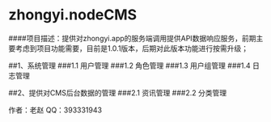 # zhongyi.nodeCMS
####项目描述：提供对zhongyi.app的服务端调用提供API数据响应服务，前期主要考虑到项目功能需要，目前是1.0.1版本，后期对此版本功能进行按需升级；

##1、系统管理
###1.1 用户管理
###1.2 角色管理
###1.3 用户组管理
###1.4 日志管理

##2、提供对CMS后台数据的管理
###2.1 资讯管理
###2.2 分类管理


作者：老赵 QQ：393331943